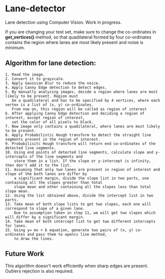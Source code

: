 # Lane-detector
Lane detection using Computer Vision. Work in progress.

If you are changing your test set, make sure to change the co-ordinates in **get_vertices()** method, so that quadilateral 
formed by four co-ordinates contains the region where lanes are most likely present and noise is minimum.

## Algorithm for lane detection:
    
    1. Read the image.
    2. Convert it to grayscale.
    3. Apply Gaussian Blur to reduce the noice.
    4. Apply Canny Edge detection to detect edges.
    5. By manually analyzing images, decide a region where lanes are most likely to be present. Region must 
       be a quadilateral and has to be specified by 4 vertices, where each vertex is a list of (x, y) co-ordinates. 
       From now on, this region will be called as region of interest
    6. After applying Canny Edge detection and deciding a region of interest, except region of interest, 
       set the color of all pixels to black.
    7. Now image only contains a quadilateral, where lanes are most likely to be present. 
    8. Apply Probabilistic Hough transform to detect the straight line segments present in the region of interest.
    9. Probabilisitc Hough transform will return end co-ordinates of the detected line segments.
    10. Using end points of detected line segments, calculate slope and y-intercepts of the line segments and 
        store them in a list. If the slope or y-intercept is infinity, then don't add it to the list.
    11. Assuming that only two lanes are present in region of interest and slope of the both lanes are differ by
        a significant margin, divide the slope list in two parts, one containing all the slopes greater than total 
        slope mean and other containing all the slopes less than total slope mean. 
    12. Using the list obtained above, divide the intercept list in two parts.
    13. Take mean of both slope lists to get two slopes, each one will correspond to slope of a given lane. 
        Due to assumption taken in step 11, we will get two slopes which will differ by a significant margin.
    14. Take mean of both intercept list to get two different intercepts for lanes.
    15. Using y= mx + b equation, generate two pairs of (x, y) co-ordinates and pass them to opencv line method,
        to draw the lines.
        
## Future Work

This algorithm doesn't work efficiently when sharp edges are present. Outliers rejection is also required.
